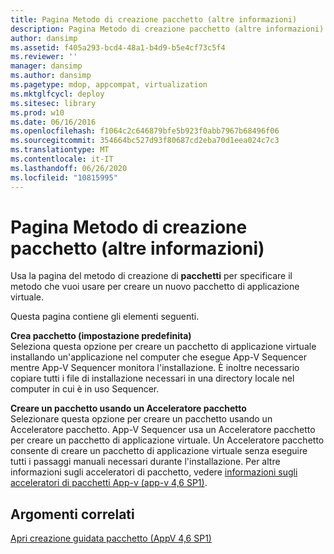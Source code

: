 ```yaml
---
title: Pagina Metodo di creazione pacchetto (altre informazioni)
description: Pagina Metodo di creazione pacchetto (altre informazioni)
author: dansimp
ms.assetid: f405a293-bcd4-48a1-b4d9-b5e4cf73c5f4
ms.reviewer: ''
manager: dansimp
ms.author: dansimp
ms.pagetype: mdop, appcompat, virtualization
ms.mktglfcycl: deploy
ms.sitesec: library
ms.prod: w10
ms.date: 06/16/2016
ms.openlocfilehash: f1064c2c646879bfe5b923f0abb7967b68496f06
ms.sourcegitcommit: 354664bc527d93f80687cd2eba70d1eea024c7c3
ms.translationtype: MT
ms.contentlocale: it-IT
ms.lasthandoff: 06/26/2020
ms.locfileid: "10815995"
---
```

# Pagina Metodo di creazione pacchetto (altre informazioni)


Usa la pagina del metodo di creazione di **pacchetti** per specificare il metodo che vuoi usare per creare un nuovo pacchetto di applicazione virtuale.

Questa pagina contiene gli elementi seguenti.

<a href="" id="create-package--default-"></a>**Crea pacchetto (impostazione predefinita)**  
Seleziona questa opzione per creare un pacchetto di applicazione virtuale installando un'applicazione nel computer che esegue App-V Sequencer mentre App-V Sequencer monitora l'installazione. È inoltre necessario copiare tutti i file di installazione necessari in una directory locale nel computer in cui è in uso Sequencer.

<a href="" id="create-package-using-a-package-accelerator"></a>**Creare un pacchetto usando un Acceleratore pacchetto**  
Selezionare questa opzione per creare un pacchetto usando un Acceleratore pacchetto. App-V Sequencer usa un Acceleratore pacchetto per creare un pacchetto di applicazione virtuale. Un Acceleratore pacchetto consente di creare un pacchetto di applicazione virtuale senza eseguire tutti i passaggi manuali necessari durante l'installazione. Per altre informazioni sugli acceleratori di pacchetto, vedere [informazioni sugli acceleratori di pacchetti App-v (app-v 4,6 SP1)](about-app-v-package-accelerators--app-v-46-sp1-.md).

## Argomenti correlati


[Apri creazione guidata pacchetto (AppV 4,6 SP1)](open-package-wizard---appv-46-sp1-.md)

 

 





